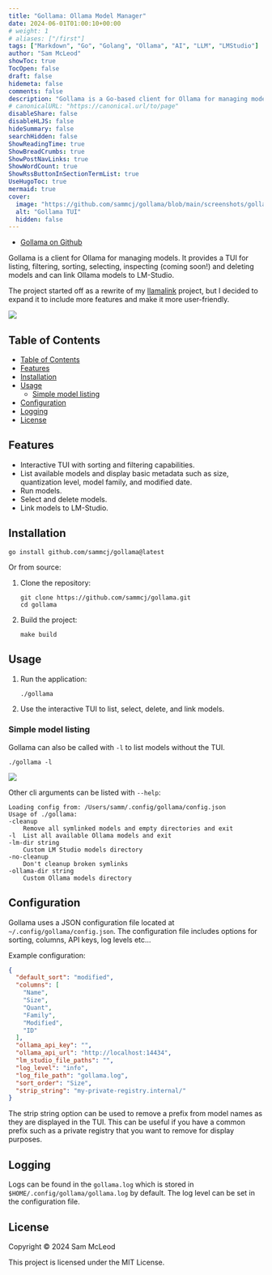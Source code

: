 ```yaml
---
title: "Gollama: Ollama Model Manager"
date: 2024-06-01T01:00:10+00:00
# weight: 1
# aliases: ["/first"]
tags: ["Markdown", "Go", "Golang", "Ollama", "AI", "LLM", "LMStudio"]
author: "Sam McLeod"
showToc: true
TocOpen: false
draft: false
hidemeta: false
comments: false
description: "Gollama is a Go-based client for Ollama for managing models."
# canonicalURL: "https://canonical.url/to/page"
disableShare: false
disableHLJS: false
hideSummary: false
searchHidden: false
ShowReadingTime: true
ShowBreadCrumbs: true
ShowPostNavLinks: true
ShowWordCount: true
ShowRssButtonInSectionTermList: true
UseHugoToc: true
mermaid: true
cover:
  image: "https://github.com/sammcj/gollama/blob/main/screenshots/gollama-v1.0.0.jpg?raw=true"
  alt: "Gollama TUI"
  hidden: false
---
```


- [Gollama on Github](https://github.com/sammcj/gollama)

Gollama is a client for Ollama for managing models.
It provides a TUI for listing, filtering, sorting, selecting, inspecting (coming soon!) and deleting models and can link Ollama models to LM-Studio.

The project started off as a rewrite of my [llamalink](https://smcleod.net/2024/03/llamalink-ollama-to-lm-studio-llm-model-linker/) project, but I decided to expand it to include more features and make it more user-friendly.

![](https://github.com/sammcj/gollama/blob/main/screenshots/gollama-v1.0.0.jpg?raw=true)

<!--more-->

## Table of Contents

- [Table of Contents](#table-of-contents)
- [Features](#features)
- [Installation](#installation)
- [Usage](#usage)
  - [Simple model listing](#simple-model-listing)
- [Configuration](#configuration)
- [Logging](#logging)
- [License](#license)

## Features

- Interactive TUI with sorting and filtering capabilities.
- List available models and display basic metadata such as size, quantization level, model family, and modified date.
- Run models.
- Select and delete models.
- Link models to LM-Studio.

## Installation

```shell
go install github.com/sammcj/gollama@latest
```

Or from source:

1. Clone the repository:

    ```shell
    git clone https://github.com/sammcj/gollama.git
    cd gollama
    ```

2. Build the project:

    ```shell
    make build
    ```

## Usage

1. Run the application:

    ```shell
    ./gollama
    ```

2. Use the interactive TUI to list, select, delete, and link models.

### Simple model listing

Gollama can also be called with `-l` to list models without the TUI.

```shell
./gollama -l
```

![](https://github.com/sammcj/gollama/blob/main/screenshots/cli-list.jpg?raw=true)

Other cli arguments can be listed with `--help`:

```shell
Loading config from: /Users/samm/.config/gollama/config.json
Usage of ./gollama:
-cleanup
    Remove all symlinked models and empty directories and exit
-l  List all available Ollama models and exit
-lm-dir string
    Custom LM Studio models directory
-no-cleanup
    Don't cleanup broken symlinks
-ollama-dir string
    Custom Ollama models directory
```

## Configuration

Gollama uses a JSON configuration file located at `~/.config/gollama/config.json`. The configuration file includes options for sorting, columns, API keys, log levels etc...

Example configuration:

```json
{
  "default_sort": "modified",
  "columns": [
    "Name",
    "Size",
    "Quant",
    "Family",
    "Modified",
    "ID"
  ],
  "ollama_api_key": "",
  "ollama_api_url": "http://localhost:14434",
  "lm_studio_file_paths": "",
  "log_level": "info",
  "log_file_path": "gollama.log",
  "sort_order": "Size",
  "strip_string": "my-private-registry.internal/"
}
```

The strip string option can be used to remove a prefix from model names as they are displayed in the TUI.
This can be useful if you have a common prefix such as a private registry that you want to remove for display purposes.

## Logging

Logs can be found in the `gollama.log` which is stored in `$HOME/.config/gollama/gollama.log` by default.
The log level can be set in the configuration file.

## License

Copyright © 2024 Sam McLeod

This project is licensed under the MIT License.
